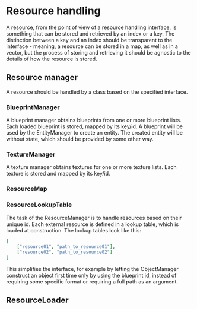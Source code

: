 # Resource handling
A resource, from the point of view of a resource handling interface, is something that can be stored and retrieved by an index or a key. The distinction between a key and an index should be transparent to the interface - meaning, a resource can be stored in a map, as well as in a vector, but the process of storing and retrieving it should be agnostic to the details of how the resource is stored.
## Resource manager
A resource should be handled by a class based on the specified interface. 
### BlueprintManager
A blueprint manager obtains blueprints from one or more blueprint lists. Each loaded blueprint is stored, mapped by its key/id. A blueprint will be used by the EntityManager to create an entity. The created entity will be without state, which should be provided by some other way.
### TextureManager
A texture manager obtains textures for one or more texture lists. Each texture is stored and mapped by its key/id. 
### ResourceMap
### ResourceLookupTable
The task of the ResourceManager is to handle resources based on their unique id. Each external resource is defined in a lookup table, which is loaded at construction. The lookup tables look like this:
``` json
[
    ["resource01", "path_to_resource01"],
    ["resource02", "path_to_resource02"]
]
```
This simplifies the interface, for example by letting the ObjectManager construct an object first time only by using the blueprint id, instead of requiring some specific format or requiring a full path as an argument.
## ResourceLoader
